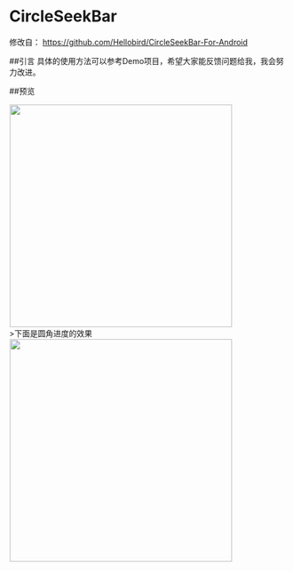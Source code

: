 # CircleSeekBar
修改自：
https://github.com/Hellobird/CircleSeekBar-For-Android

##引言
  具体的使用方法可以参考Demo项目，希望大家能反馈问题给我，我会努力改进。
  
##预览
<div class='row'>
        <img src='https://github.com/dy60420667/CircleSeekbarSample/blob/master/preview.gif' width="400px" style='border: #f1f1f1 solid 1px'/>
</div>
>下面是圆角进度的效果
<div class='row'>
        <img src='https://github.com/dy60420667/CircleSeekbarSample/blob/master/preview2.png' width="400px" style='border: #f1f1f1 solid 1px'/>
</div>

